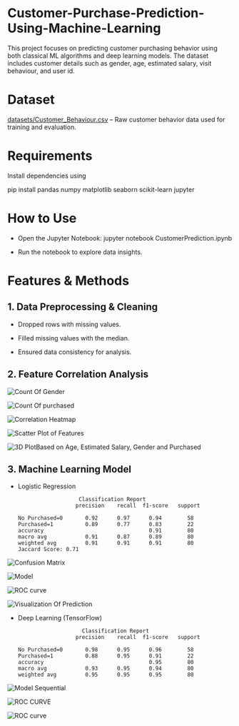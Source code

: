 # Customer-Purchase-Prediction-Using-Machine-Learning

This project focuses on predicting customer purchasing behavior using both classical ML algorithms and deep learning models. The dataset includes customer details such as gender, age, estimated salary, visit behaviour, and user id.

# Dataset
 [datasets/Customer_Behaviour.csv](datasets/Customer_Behaviour.csv) – Raw customer behavior data used for training and evaluation.


# Requirements

 Install dependencies using

 pip install pandas numpy matplotlib seaborn scikit-learn jupyter

# How to Use

 * Open the Jupyter Notebook: jupyter notebook CustomerPrediction.ipynb

 * Run the notebook to explore data insights.


# Features & Methods
## 1. Data Preprocessing & Cleaning

 * Dropped rows with missing values.

 * Filled missing values with the median.

 * Ensured data consistency for analysis.


## 2. Feature Correlation Analysis

![Count Of Gender](images/Countofgender.png)

![Count Of purchased](images/countofpurchased.png)

![Correlation Heatmap](images/Correlation.png)

![Scatter Plot of Features](images/scatterplot.png)

![3D PlotBased on Age, Estimated Salary, Gender and Purchased](images/newplot.png)


## 3. Machine Learning Model

* Logistic Regression

                         Classification Report
                        precision    recall  f1-score   support

      No Purchased=0       0.92      0.97      0.94        58
      Purchased=1          0.89      0.77      0.83        22
      accuracy                                 0.91        80
      macro avg            0.91      0.87      0.89        80
      weighted avg         0.91      0.91      0.91        80
      Jaccard Score: 0.71


![Confusion Matrix](images/Confusionmatrix.png)

![Model](images/model.png)

![ROC curve](images/Roc.png)

![Visualization Of Prediction](images/visualize.png)


* Deep Learning (TensorFlow)

                          Classification Report
                        precision    recall  f1-score   support

      No Purchased=0       0.98      0.95      0.96        58
      Purchased=1          0.88      0.95      0.91        22
      accuracy                                 0.95        80
      macro avg            0.93      0.95      0.94        80
      weighted avg         0.95      0.95      0.95        80


![Model Sequential](images/param.png)

![ROC CURVE](images/Roccurve.png)

![ROC curve](images/Confusion.png)



